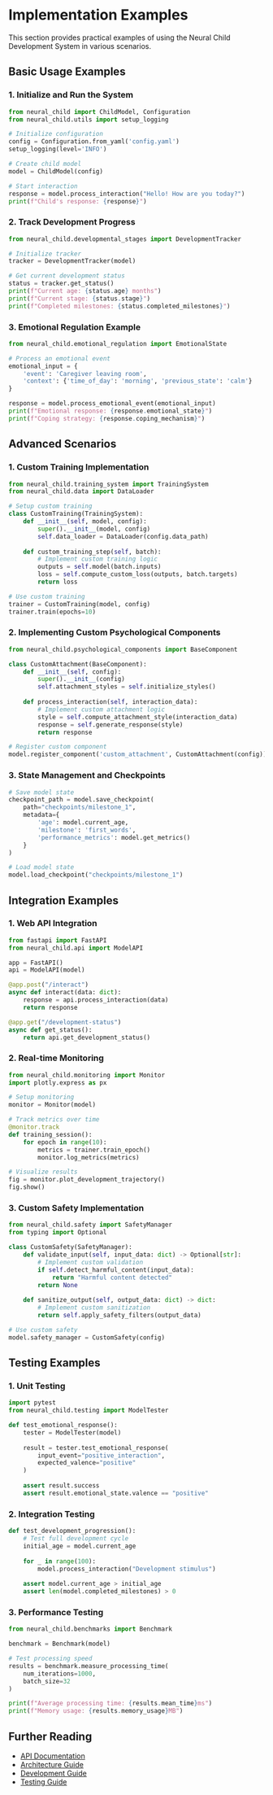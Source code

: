 # Implementation Examples

This section provides practical examples of using the Neural Child Development System in various scenarios.

## Basic Usage Examples

### 1. Initialize and Run the System

```python
from neural_child import ChildModel, Configuration
from neural_child.utils import setup_logging

# Initialize configuration
config = Configuration.from_yaml('config.yaml')
setup_logging(level='INFO')

# Create child model
model = ChildModel(config)

# Start interaction
response = model.process_interaction("Hello! How are you today?")
print(f"Child's response: {response}")
```

### 2. Track Development Progress

```python
from neural_child.developmental_stages import DevelopmentTracker

# Initialize tracker
tracker = DevelopmentTracker(model)

# Get current development status
status = tracker.get_status()
print(f"Current age: {status.age} months")
print(f"Current stage: {status.stage}")
print(f"Completed milestones: {status.completed_milestones}")
```

### 3. Emotional Regulation Example

```python
from neural_child.emotional_regulation import EmotionalState

# Process an emotional event
emotional_input = {
    'event': 'Caregiver leaving room',
    'context': {'time_of_day': 'morning', 'previous_state': 'calm'}
}

response = model.process_emotional_event(emotional_input)
print(f"Emotional response: {response.emotional_state}")
print(f"Coping strategy: {response.coping_mechanism}")
```

## Advanced Scenarios

### 1. Custom Training Implementation

```python
from neural_child.training_system import TrainingSystem
from neural_child.data import DataLoader

# Setup custom training
class CustomTraining(TrainingSystem):
    def __init__(self, model, config):
        super().__init__(model, config)
        self.data_loader = DataLoader(config.data_path)
    
    def custom_training_step(self, batch):
        # Implement custom training logic
        outputs = self.model(batch.inputs)
        loss = self.compute_custom_loss(outputs, batch.targets)
        return loss

# Use custom training
trainer = CustomTraining(model, config)
trainer.train(epochs=10)
```

### 2. Implementing Custom Psychological Components

```python
from neural_child.psychological_components import BaseComponent

class CustomAttachment(BaseComponent):
    def __init__(self, config):
        super().__init__(config)
        self.attachment_styles = self.initialize_styles()
    
    def process_interaction(self, interaction_data):
        # Implement custom attachment logic
        style = self.compute_attachment_style(interaction_data)
        response = self.generate_response(style)
        return response

# Register custom component
model.register_component('custom_attachment', CustomAttachment(config))
```

### 3. State Management and Checkpoints

```python
# Save model state
checkpoint_path = model.save_checkpoint(
    path="checkpoints/milestone_1",
    metadata={
        'age': model.current_age,
        'milestone': 'first_words',
        'performance_metrics': model.get_metrics()
    }
)

# Load model state
model.load_checkpoint("checkpoints/milestone_1")
```

## Integration Examples

### 1. Web API Integration

```python
from fastapi import FastAPI
from neural_child.api import ModelAPI

app = FastAPI()
api = ModelAPI(model)

@app.post("/interact")
async def interact(data: dict):
    response = api.process_interaction(data)
    return response

@app.get("/development-status")
async def get_status():
    return api.get_development_status()
```

### 2. Real-time Monitoring

```python
from neural_child.monitoring import Monitor
import plotly.express as px

# Setup monitoring
monitor = Monitor(model)

# Track metrics over time
@monitor.track
def training_session():
    for epoch in range(10):
        metrics = trainer.train_epoch()
        monitor.log_metrics(metrics)

# Visualize results
fig = monitor.plot_development_trajectory()
fig.show()
```

### 3. Custom Safety Implementation

```python
from neural_child.safety import SafetyManager
from typing import Optional

class CustomSafety(SafetyManager):
    def validate_input(self, input_data: dict) -> Optional[str]:
        # Implement custom validation
        if self.detect_harmful_content(input_data):
            return "Harmful content detected"
        return None
    
    def sanitize_output(self, output_data: dict) -> dict:
        # Implement custom sanitization
        return self.apply_safety_filters(output_data)

# Use custom safety
model.safety_manager = CustomSafety(config)
```

## Testing Examples

### 1. Unit Testing

```python
import pytest
from neural_child.testing import ModelTester

def test_emotional_response():
    tester = ModelTester(model)
    
    result = tester.test_emotional_response(
        input_event="positive_interaction",
        expected_valence="positive"
    )
    
    assert result.success
    assert result.emotional_state.valence == "positive"
```

### 2. Integration Testing

```python
def test_development_progression():
    # Test full development cycle
    initial_age = model.current_age
    
    for _ in range(100):
        model.process_interaction("Development stimulus")
        
    assert model.current_age > initial_age
    assert len(model.completed_milestones) > 0
```

### 3. Performance Testing

```python
from neural_child.benchmarks import Benchmark

benchmark = Benchmark(model)

# Test processing speed
results = benchmark.measure_processing_time(
    num_iterations=1000,
    batch_size=32
)

print(f"Average processing time: {results.mean_time}ms")
print(f"Memory usage: {results.memory_usage}MB")
```

## Further Reading

- [API Documentation](../api/index.md)
- [Architecture Guide](../architecture/index.md)
- [Development Guide](../guides/development.md)
- [Testing Guide](../guides/testing.md) 